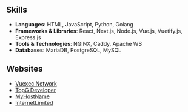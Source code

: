 ## Skills
- **Languages**: HTML, JavaScript, Python, Golang
- **Frameworks & Libraries**: React, Next.js, Node.js, Vue.js, Vuetify.js, Express.js
- **Tools & Technologies**: NGINX, Caddy, Apache WS
- **Databases**: MariaDB, PostgreSQL, MySQL

## Websites
- [Vuexec Network](https://vuexec.com/)
- [TopG Developer](https://topg.dev/)
- [MyHostName](https://my-host.name/)
- [InternetLimited](https://internet.limited/)

<!---
Vuexec/Vuexec is a ✨ special ✨ repository because its `README.md` (this file) appears on your GitHub profile.
You can click the Preview link to take a look at your changes.
--->

